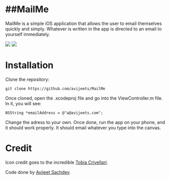 ##MailMe
======

MailMe is a simple iOS application that allows the user to email themselves quickly and simply. Whatever is written in the app is directed to an email to yourself immediately. 

<img src="https://raw.github.com/avijeets/MailMe/master/Resources/app.png"> <img src="https://raw.github.com/avijeets/MailMe/master/Resources/mail.png">

Installation
======

Clone the repository:

    git clone https://github.com/avijeets/MailMe

Once cloned, open the .xcodeproj file and go into the ViewController.m file.
In it, you will see:

    NSString *emailAddress = @"a@avijeets.com";

Change the adress to your own. Once done, run the app on your phone, and it should work properly. It should email whatever you type into the canvas. 

Credit 
======

Icon credit goes to the incredible [Tobia Crivellari](http://dribbble.com/TobiaCrivellari).

Code done by [Avijeet Sachdev](http://avijeets.com/).
